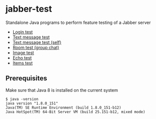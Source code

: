 # jabber-test

Standalone Java programs to perform feature testing of a Jabber server

* [Login test](jabber-test-login/README.md)
* [Text message test](jabber-test-text/README.md)
* [Text message test (self)](jabber-test-self/README.md)
* [Room test (group chat)](jabber-test-room/README.md)
* [Image test](jabber-test-img/README.md)
* [Echo test](jabber-test-echo/README.md)
* [Items test](jabber-test-items/README.md)

## Prerequisites

Make sure that Java 8 is installed on the current system

```
$ java -version
java version "1.8.0_151"
Java(TM) SE Runtime Environment (build 1.8.0_151-b12)
Java HotSpot(TM) 64-Bit Server VM (build 25.151-b12, mixed mode)
```
